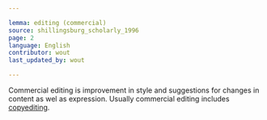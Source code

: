 ```yaml
---

lemma: editing (commercial)
source: shillingsburg_scholarly_1996
page: 2
language: English
contributor: wout
last_updated_by: wout

---
```


Commercial editing is improvement in style and suggestions for changes in content as wel as expression. Usually commercial editing includes [copyediting](copyediting.html).
